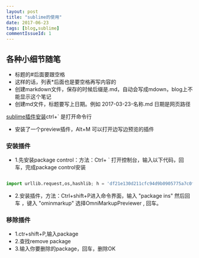 ```yaml
---
layout: post
title: "sublime的使用"
date: 2017-06-23
tags: [blog,sublime]
commentIssueId: 1
---
```


## 各种小细节随笔

* 标题的#后面要跟空格
* 这样的话，列表*后面也是要空格再写内容的
* 创建markdown文件，保存的时候后缀是.md，自动会写成mdown，blog上不能显示这个笔记
* 创建md文件，标题要写上日期。例如 2017-03-23-名称.md  日期是网页路径


[sublime插件安装](https://packagecontrol.io/installation)ctrl+` 是打开命令行

* 安装了一个preview插件，Alt+M 可以打开边写边预览的插件
### 安装插件
* 1.先安装package control：方法：Ctrl+ ` 打开控制台，输入以下代码，回车，完成package control安装


```Python

import urllib.request,os,hashlib; h = 'df21e130d211cfc94d9b0905775a7c0f' + '1e3d39e33b79698005270310898eea76'; pf = 'Package Control.sublime-package'; ipp = sublime.installed_packages_path(); urllib.request.install_opener( urllib.request.build_opener( urllib.request.ProxyHandler()) ); by = urllib.request.urlopen( 'http://packagecontrol.io/' + pf.replace(' ', '%20')).read(); dh = hashlib.sha256(by).hexdigest(); print('Error validating download (got %s instead of %s), please try manual install' % (dh, h)) if dh != h else open(os.path.join( ipp, pf), 'wb' ).write(by)

```

* 2.安装插件，方法：Ctrl+shift+P进入命令界面，输入 "package ins" 然后回车 ，键入 "ominmarkup" 选择OmniMarkupPreviewer , 回车。

### 移除插件
* 1.ctr+shift+P,输入package
* 2.查找remove package
* 3.输入你要删除的package，回车，删除OK


